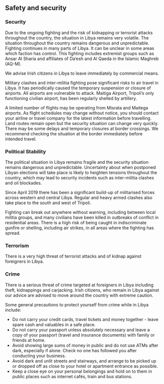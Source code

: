 ## Safety and security

### **Security**

Due to the ongoing fighting and the risk of kidnapping or terrorist attacks throughout the country, the situation in Libya remains very volatile. The situation throughout the country remains dangerous and unpredictable. Fighting continues in many parts of Libya. It can be unclear in some areas which faction has control. This fighting includes extremist groups such as Ansar Al Sharia and affiliates of Da’esh and Al Qaeda in the Islamic Maghreb (AQ-M).

We advise Irish citizens in Libya to leave immediately by commercial means.

Military clashes and inter-militia fighting pose significant risks to air travel in Libya. It has periodically caused the temporary suspension or closure of airports. All airports are vulnerable to attack. Maitiga Airport, Tripoli’s only functioning civilian airport, has been regularly shelled by artillery.

A limited number of flights may be operating from Misrata and Maitega airports. As flight schedules may change without notice, you should contact your airline or travel company for the latest information before travelling. Land routes remain open but the security situation can change very quickly. There may be some delays and temporary closures at border crossings. We recommend checking the situation at the border immediately before intended travel.

### **Political Stability**

The political situation in Libya remains fragile and the security situation remains dangerous and unpredictable. Uncertainty about when postponed Libyan elections will take place is likely to heighten tensions throughout the country, which may lead to security incidents such as inter-militia clashes and oil blockades.

Since April 2019 there has been a significant build-up of militarised forces across western and central Libya. Regular and heavy armed clashes also take place to the south and west of Tripoli.

Fighting can break out anywhere without warning, including between local militia groups, and many civilians have been killed in outbreaks of conflict in residential areas. There is a high risk of being caught in indiscriminate gunfire or shelling, including air strikes, in all areas where the fighting has spread.

### **Terrorism**

There is a very high threat of terrorist attacks and of kidnap against foreigners in Libya.

### **Crime**

There is a serious threat of crime targeted at foreigners in Libya including theft, kidnappings and carjacking. Irish citizens, who remain in Libya against our advice are advised to move around the country with extreme caution.

Some general precautions to protect yourself from crime while in Libya include:

* Do not carry your credit cards, travel tickets and money together - leave spare cash and valuables in a safe place.
* Do not carry your passport unless absolutely necessary and leave a copy of your passport (travel and insurance documents) with family or friends at home.
* Avoid showing large sums of money in public and do not use ATMs after dark, especially if alone. Check no one has followed you after conducting your business.
* Avoid dark and unlit streets and stairways, and arrange to be picked up or dropped off as close to your hotel or apartment entrance as possible.
* Keep a close eye on your personal belongings and hold on to them in public places such as internet cafés, train and bus stations.